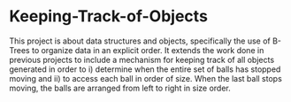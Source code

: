 # Keeping-Track-of-Objects
This project is about data structures and objects, specifically the use of B-Trees to organize data in an explicit order. It extends the work done in previous projects to include a mechanism for keeping track of all objects generated in order to i) determine when the entire set of balls has stopped moving and ii) to access each ball in order of size. When the last ball stops moving, the balls are arranged from left to right in size order.
